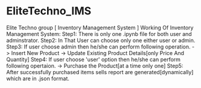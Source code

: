 # EliteTechno_IMS
Elite Techno group [  Inventory Management System ]
Working Of Inventory Management System:
Step1: There is only one .ipynb file for both user and adminstrator.
Step2: In That User can choose only one either user or admin.
Step3: If user choose admin then he/she can perform following operation.
      -> Insert New Product
      -> Update Existing Product Details[only Price And Quantity]
Step4: If user choose 'user' option then he/she can perform following opertaion.
      -> Purchase the Product[at a time only one]
Step5: After successfully purchased items sells report are generated[dynamically] which are in .json format.
